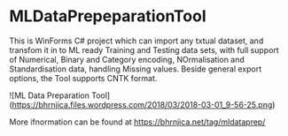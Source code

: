 # MLDataPrepeparationTool
This is WinForms C# project which can import any txtual dataset, and transfom it in to ML ready Training and Testing data sets, with full support of Numerical, Binary and Category encoding, NOrmalisation and Standardisation data, handling Missing values.
Beside general export options, the Tool supports CNTK format.

![ML Data Preparation Tool] (https://bhrnjica.files.wordpress.com/2018/03/2018-03-01_9-56-25.png) 

More ifnormation can be found at https://bhrnjica.net/tag/mldataprep/ 
